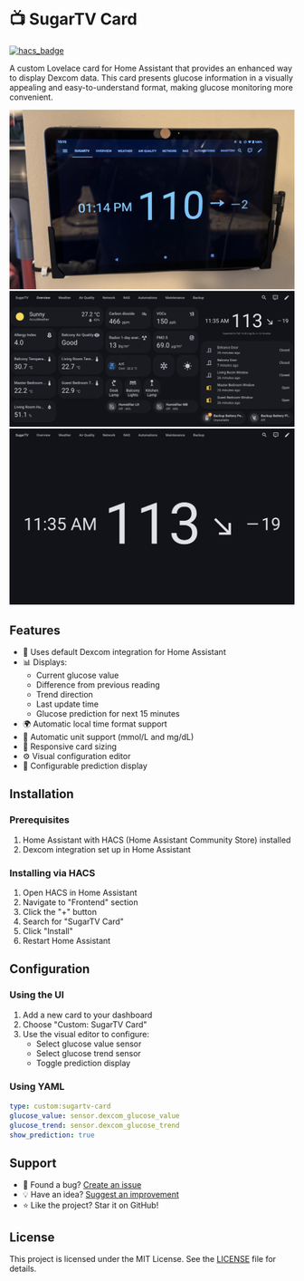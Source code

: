 # 📺 SugarTV Card

[![hacs_badge](https://img.shields.io/badge/HACS-Default-orange.svg?style=for-the-badge)](https://github.com/hacs/integration)

A custom Lovelace card for Home Assistant that provides an enhanced way to display Dexcom data. This card presents glucose information in a visually appealing and easy-to-understand format, making glucose monitoring more convenient.

![Home Assistant with SugarTV Card on the dashboard at my home](img.jpeg)
![Embedded SugarTV Card on a dashboard](img2.png)
![Full-screen view of the SugarTV Card](img3.png)

## Features

- 🔌 Uses default Dexcom integration for Home Assistant
- 📊 Displays:
  - Current glucose value
  - Difference from previous reading
  - Trend direction
  - Last update time
  - Glucose prediction for next 15 minutes
- 🌍 Automatic local time format support
- 📏 Automatic unit support (mmol/L and mg/dL)
- 📱 Responsive card sizing
- ⚙️ Visual configuration editor
- 🔮 Configurable prediction display

## Installation

### Prerequisites

1. Home Assistant with HACS (Home Assistant Community Store) installed
2. Dexcom integration set up in Home Assistant

### Installing via HACS

1. Open HACS in Home Assistant
2. Navigate to "Frontend" section
3. Click the "+" button
4. Search for "SugarTV Card"
5. Click "Install"
6. Restart Home Assistant


## Configuration

### Using the UI

1. Add a new card to your dashboard
2. Choose "Custom: SugarTV Card"
3. Use the visual editor to configure:
   - Select glucose value sensor
   - Select glucose trend sensor
   - Toggle prediction display

### Using YAML

```yaml
type: custom:sugartv-card
glucose_value: sensor.dexcom_glucose_value
glucose_trend: sensor.dexcom_glucose_trend
show_prediction: true
```

## Support

- 🐛 Found a bug? [Create an issue](https://github.com/wiltodelta/homeassistant-sugartv-card/issues)
- 💡 Have an idea? [Suggest an improvement](https://github.com/wiltodelta/homeassistant-sugartv-card/issues)
- ⭐ Like the project? Star it on GitHub!

## License

This project is licensed under the MIT License. See the [LICENSE](LICENSE) file for details.
